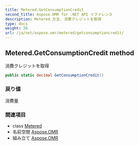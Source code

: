 ```yaml
---
title: Metered.GetConsumptionCredit
second_title: Aspose.OMR for .NET API リファレンス
description: Metered 方法. 消費クレジットを取得
type: docs
weight: 30
url: /ja/net/aspose.omr/metered/getconsumptioncredit/
---
```

## Metered.GetConsumptionCredit method

消費クレジットを取得

```csharp
public static decimal GetConsumptionCredit()
```

### 戻り値

消費量

### 関連項目

* class [Metered](../)
* 名前空間 [Aspose.OMR](../../metered/)
* 組み立て [Aspose.OMR](../../../)


